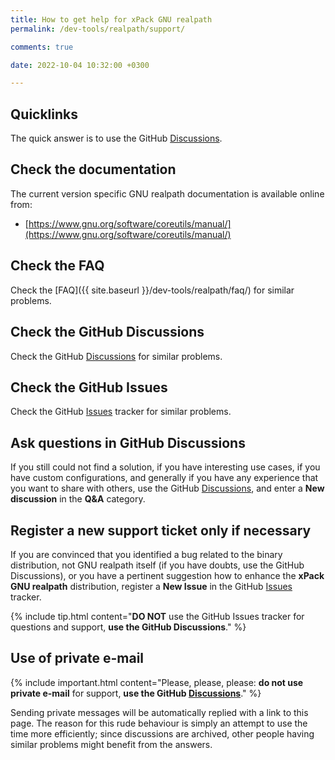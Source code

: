 ```yaml
---
title: How to get help for xPack GNU realpath
permalink: /dev-tools/realpath/support/

comments: true

date: 2022-10-04 10:32:00 +0300

---
```


## Quicklinks

The quick answer is to use the GitHub
[Discussions](https://github.com/xpack-dev-tools/realpath-xpack/discussions/).

## Check the documentation

The current version specific GNU realpath documentation is available online from:

- [https://www.gnu.org/software/coreutils/manual/](https://www.gnu.org/software/coreutils/manual/)

## Check the FAQ

Check the [FAQ]({{ site.baseurl }}/dev-tools/realpath/faq/)
for similar problems.

## Check the GitHub Discussions

Check the GitHub [Discussions](https://github.com/xpack-dev-tools/realpath-xpack/discussions/) for
similar problems.

## Check the GitHub Issues

Check the GitHub
[Issues](https://github.com/xpack-dev-tools/realpath-xpack/issues/)
tracker for similar problems.

## Ask questions in GitHub Discussions

If you still could not find a solution, if you have interesting use
cases, if you have custom configurations, and generally if you have
any experience that you want to share with others, use the GitHub
[Discussions](https://github.com/xpack-dev-tools/realpath-xpack/discussions/),
and enter a **New discussion** in the **Q&A** category.

## Register a new support ticket only if necessary

If you are convinced that you identified a bug related to the binary
distribution, not GNU realpath itself (if you have doubts, use the GitHub Discussions),
or you have a pertinent suggestion how to enhance the **xPack GNU realpath**
distribution, register a **New Issue** in the GitHub
[Issues](https://github.com/xpack-dev-tools/realpath-xpack/issues/)
tracker.

{% include tip.html content="**DO NOT** use the GitHub Issues tracker
for questions and support, **use the GitHub Discussions**." %}

## Use of private e-mail

{% include important.html content="Please, please, please: **do not use
private e-mail** for support, **use the GitHub
[Discussions](https://github.com/xpack-dev-tools/realpath-xpack/discussions/)**." %}

Sending private messages will be automatically replied with
a link to this page.
The reason for this rude behaviour is simply an attempt to use
the time more efficiently; since discussions are archived, other people
having similar problems might benefit from the answers.
